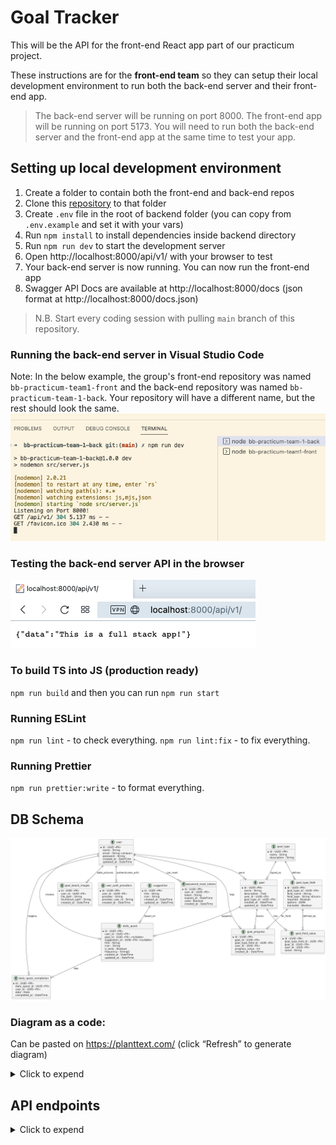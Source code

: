 # Goal Tracker

This will be the API for the front-end React app part of our practicum project.

These instructions are for the **front-end team** so they can setup their local development environment to run
both the back-end server and their front-end app.

> The back-end server will be running on port 8000. The front-end app will be running on port 5173. You will need to run
> both the back-end server and the front-end app at the same time to test your app.

## Setting up local development environment

1. Create a folder to contain both the front-end and back-end repos
2. Clone this [repository](https://github.com/Code-the-Dream-School/ii-practicum-team-2-back.git) to that folder
3. Create `.env` file in the root of backend folder (you can copy from `.env.example` and set it with your vars)
4. Run `npm install` to install dependencies inside backend directory
5. Run `npm run dev` to start the development server
6. Open http://localhost:8000/api/v1/ with your browser to test
7. Your back-end server is now running. You can now run the front-end app
8. Swagger API Docs are available at http://localhost:8000/docs (json format at http://localhost:8000/docs.json)

> N.B. Start every coding session with pulling `main` branch of this repository.

### Running the back-end server in Visual Studio Code

Note: In the below example, the group's front-end repository was named `bb-practicum-team1-front` and the back-end
repository was named `bb-practicum-team-1-back`. Your repository will have a different name, but the rest should look
the same.
![vsc running](docs/images/back-end-running-vsc.png)

### Testing the back-end server API in the browser

![browser server](docs/images/back-end-running-browser.png)

### To build TS into JS (production ready)

`npm run build` and then you can run `npm run start`

### Running ESLint

`npm run lint` - to check everything.
`npm run lint:fix` - to fix everything.

### Running Prettier

`npm run prettier:write` - to format everything.

## DB Schema

![img.png](docs/images/db-schema.png)

### Diagram as a code:

Can be pasted on https://planttext.com/ (click “Refresh” to generate diagram)

<details>
  <summary>Click to expend</summary>

```
@startuml

' === USERS ===
entity user {
  *id : UUID <<PK>>
  name : String
  email : String <<unique>>
  password : String
  created_at : DateTime
  updated_at : DateTime
}

entity user_auth_providers {
  *id : UUID <<PK>>
  user_id : UUID <<FK>>
  provider : String
  provider_user_id : String
  created_at : DateTime
}

entity password_reset_tokens {
  *id : UUID <<PK>>
  user_id : UUID <<FK>>
  token : String
  expires_at : DateTime
  used : Boolean
  created_at : DateTime
}

' === GOALS & PROGRESS ===
entity goal {
  *id : UUID <<PK>>
  name : String
  description : Text
  user_id : UUID <<FK>>
  goal_type_id : UUID <<FK>>
  created_at : DateTime
  updated_at : DateTime
}

entity goal_type {
  *id : UUID <<PK>>
  name : String
  description : String
}

entity goal_type_field {
  *id : UUID <<PK>>
  goal_type_id : UUID <<FK>>
  field_name : String
  field_type : String <<Enum>>
  required : Boolean
  options : JSON
  trackable : Boolean
}

entity goal_field_value {
  *id : UUID <<PK>>
  goal_type_field_id : UUID <<FK>>
  goal_id : UUID <<FK>>
  user_id : UUID <<FK>>
  value : String
}

entity goal_progress {
  *id : UUID <<PK>>
  goal_id : UUID <<FK>>
  goal_type_field_id : UUID <<FK>>
  user_id : UUID <<FK>>
  progress_value : Int
  created_at : DateTime
}

' === DAILY QUESTS ===
entity daily_quest {
  *id : UUID <<PK>>
  user_id : UUID <<FK>>
  goal_id : UUID <<FK>> <<nullable>>
  suggestion_id : UUID <<FK>> <<nullable>>
  title : String
  icon : String
  is_daily : Boolean
  frequency : String[]
  created_at : DateTime
  updated_at : DateTime
}

entity daily_quest_completion {
  *id : UUID <<PK>>
  daily_quest_id : UUID <<FK>>
  user_id : UUID <<FK>>
  date : Date
  completed_at : DateTime
}

' === GOAL BOARD Images (Image Uploads) ===
entity goal_board_images {
  *id : UUID <<PK>>
  user_id : UUID <<FK>>
  file_path : String
  thumbnail_path : String
  created_at : DateTime
}

' === SUGGESTIONS ===
entity suggestion {
  *id : UUID <<PK>>
  title : String
  icon : String
  created_at : DateTime
  updated_at : DateTime
}

' === RELATIONSHIPS ===
user ||--o{ user_auth_providers : authenticates_with
user ||--o{ password_reset_tokens : can_reset
user ||--o{ goal : owns
goal_type ||--o{ goal : typed_as
goal_type ||--o{ goal_type_field : defines
goal ||--o{ goal_field_value : has
goal_type_field ||--o{ goal_field_value : defined_by
goal ||--o{ goal_progress : tracks
goal_type_field ||--o{ goal_progress : for_field
user ||--o{ goal_progress : logs

user ||--o{ daily_quest : creates
goal ||--o{ daily_quest : supports
suggestion ||--o{ daily_quest : based_on
daily_quest ||--o{ daily_quest_completion : logs
user ||--o{ daily_quest_completion : toggles

user ||--o{ goal_board_images : adds_pictures

@enduml
```

</details>

## API endpoints

<details>
  <summary>Click to expend</summary>

### 🧑 Users & Auth

| Method  | Endpoint                               | Description                       |
|---------|----------------------------------------|-----------------------------------|
| `POST`  | `/api/v1/users/register`               | Register a new user               |
| `POST`  | `/api/v1/users/login`                  | Log in with email and password    |
| `POST`  | `/api/v1/users/google-login`           | Log in or register via Google     |
| `POST`  | `/api/v1/users/logout`                 | Log out user (invalidate token)   |
| `POST`  | `/api/v1/users/password-reset/request` | Request password reset link       |
| `POST`  | `/api/v1/users/password-reset/confirm` | Confirm password reset with token |
| `GET`   | `/api/v1/users/profile`                | Get current user profile          |
| `PATCH` | `/api/v1/users/profile`                | Update current user's profile     |

### 🎯 Goals (Instances)

| Method   | Endpoint            | Description                        |
|----------|---------------------|------------------------------------|
| `GET`    | `/api/v1/goals`     | List all goals for current user    |
| `GET`    | `/api/v1/goals/:id` | Get a specific goal and details    |
| `POST`   | `/api/v1/goals`     | Create a new goal from a goal type |
| `PATCH`  | `/api/v1/goals/:id` | Update goal name/description       |
| `DELETE` | `/api/v1/goals/:id` | Delete (archive) a goal            |

### 🧾 Goal Field Values

| Method  | Endpoint                         | Description                     |
|---------|----------------------------------|---------------------------------|
| `PATCH` | `/api/v1/goals/:id/field-values` | Update static values for a goal |

### 🧾 Goal Board Images

| Method | Endpoint                           | Description                     |
|--------|------------------------------------|---------------------------------|
| `GET`  | `/api/v1/goal-board-images`        | Get goal board images           |
| `POST` | `/api/v1/goal-board-images/upload` | Upload image to goal board list |

### 🧱 Goal Types (Templates)

| Method  | Endpoint                        | Description                    |
|---------|---------------------------------|--------------------------------|
| `GET`   | `/api/v1/goal-types`            | List all goal types            |
| `GET`   | `/api/v1/goal-types/:id`        | Get type and its fields        |
| `POST`  | `/api/v1/goal-types`            | Create a new goal type (admin) |
| `PATCH` | `/api/v1/goal-types/:id`        | Update goal type (admin)       |
| `POST`  | `/api/v1/goal-types/:id/fields` | Add fields to a goal type      |

### 📈 Goal Progress

| Method | Endpoint                         | Description                     |
|--------|----------------------------------|---------------------------------|
| `GET`  | `/api/v1/goals/:goalId/progress` | Get progress entries for a goal |
| `POST` | `/api/v1/goals/:goalId/progress` | Add new progress for a goal     |

### 📅 Daily Quests

| Method   | Endpoint                          | Description                            |
|----------|-----------------------------------|----------------------------------------|
| `GET`    | `/api/v1/daily-quests`            | List all daily quests for user         |
| `POST`   | `/api/v1/daily-quests`            | Create a daily quest                   |
| `GET`    | `/api/v1/daily-quests/for-date`   | Get quests for a given date            |
| `PATCH`  | `/api/v1/daily-quests/:id`        | Update a daily quest                   |
| `DELETE` | `/api/v1/daily-quests/:id`        | Delete a daily quest                   |
| `POST`   | `/api/v1/daily-quests/:id/toggle` | Toggle daily quest completion for date |

### 📅 Daily Quests Suggestions

| Method   | Endpoint                               | Description                              |
|----------|----------------------------------------|------------------------------------------|
| `GET`    | `/api/v1/daily-quests/suggestions`     | List suggestions (excluding active ones) |
| `GET`    | `/api/v1/daily-quests/suggestions/:id` | Read single suggestion by ID             |
| `POST`   | `/api/v1/daily-quests/suggestions`     | Create new suggestion                    |
| `PATCH`  | `/api/v1/daily-quests/suggestions/:id` | Update a suggestion                      |
| `DELETE` | `/api/v1/daily-quests/suggestions/:id` | Delete a suggestion                      |

</details>
